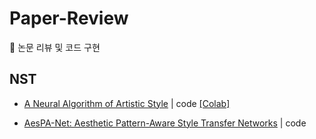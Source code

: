 # Paper-Review
:pencil: 논문 리뷰 및 코드 구현

## NST

+ [A Neural Algorithm of Artistic Style](https://arxiv.org/abs/1508.06576) | code [[Colab]](https://github.com/choiseoyoon0330/Paper-Review/blob/main/NST/A_Neural_Algorithm_of_Artistic_Style.ipynb)

+ [AesPA-Net: Aesthetic Pattern-Aware Style Transfer Networks](https://arxiv.org/abs/2307.09724) | code 
